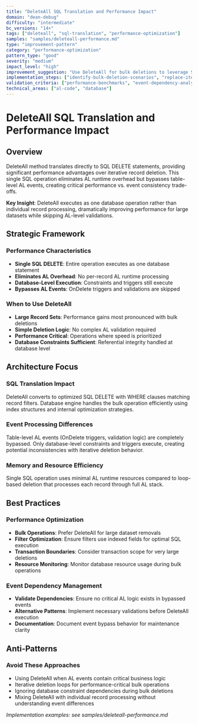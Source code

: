 ```yaml
---
title: "DeleteAll SQL Translation and Performance Impact"
domain: "dean-debug"
difficulty: "intermediate"
bc_versions: "14+"
tags: ["deleteall", "sql-translation", "performance-optimization"]
samples: "samples/deleteall-performance.md"
type: "improvement-pattern"
category: "performance-optimization"
pattern_type: "good"
severity: "medium"
impact_level: "high"
improvement_suggestion: "Use DeleteAll for bulk deletions to leverage SQL DELETE performance"
implementation_steps: ["identify-bulk-deletion-scenarios", "replace-iterative-loops", "validate-event-dependencies"]
validation_criteria: ["performance-benchmarks", "event-dependency-analysis"]
technical_areas: ["al-code", "database"]
---
```


# DeleteAll SQL Translation and Performance Impact

## Overview

DeleteAll method translates directly to SQL DELETE statements, providing significant performance advantages over iterative record deletion. This single SQL operation eliminates AL runtime overhead but bypasses table-level AL events, creating critical performance vs. event consistency trade-offs.

**Key Insight**: DeleteAll executes as one database operation rather than individual record processing, dramatically improving performance for large datasets while skipping AL-level validations.

## Strategic Framework

### Performance Characteristics
- **Single SQL DELETE**: Entire operation executes as one database statement
- **Eliminates AL Overhead**: No per-record AL runtime processing
- **Database-Level Execution**: Constraints and triggers still execute
- **Bypasses AL Events**: OnDelete triggers and validations are skipped

### When to Use DeleteAll
- **Large Record Sets**: Performance gains most pronounced with bulk deletions
- **Simple Deletion Logic**: No complex AL validation required
- **Performance Critical**: Operations where speed is prioritized
- **Database Constraints Sufficient**: Referential integrity handled at database level

## Architecture Focus

### SQL Translation Impact
DeleteAll converts to optimized SQL DELETE with WHERE clauses matching record filters. Database engine handles the bulk operation efficiently using index structures and internal optimization strategies.

### Event Processing Differences
Table-level AL events (OnDelete triggers, validation logic) are completely bypassed. Only database-level constraints and triggers execute, creating potential inconsistencies with iterative deletion behavior.

### Memory and Resource Efficiency
Single SQL operation uses minimal AL runtime resources compared to loop-based deletion that processes each record through full AL stack.

## Best Practices

### Performance Optimization
- **Bulk Operations**: Prefer DeleteAll for large dataset removals
- **Filter Optimization**: Ensure filters use indexed fields for optimal SQL execution
- **Transaction Boundaries**: Consider transaction scope for very large deletions
- **Resource Monitoring**: Monitor database resource usage during bulk operations

### Event Dependency Management
- **Validate Dependencies**: Ensure no critical AL logic exists in bypassed events
- **Alternative Patterns**: Implement necessary validations before DeleteAll execution
- **Documentation**: Document event bypass behavior for maintenance clarity

## Anti-Patterns

### Avoid These Approaches
- Using DeleteAll when AL events contain critical business logic
- Iterative deletion loops for performance-critical bulk operations
- Ignoring database constraint dependencies during bulk deletions
- Mixing DeleteAll with individual record processing without understanding event differences

*Implementation examples: see samples/deleteall-performance.md*